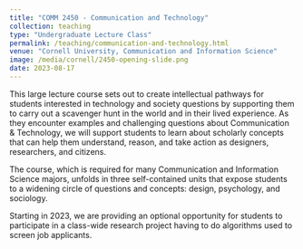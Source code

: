 ```yaml
---
title: "COMM 2450 - Communication and Technology"
collection: teaching
type: "Undergraduate Lecture Class"
permalink: /teaching/communication-and-technology.html
venue: "Cornell University, Communication and Information Science"
image: /media/cornell/2450-opening-slide.png
date: 2023-08-17
---
```


This large lecture course sets out to create intellectual pathways for students interested in technology and society questions by supporting them to carry out a scavenger hunt in the world and in their lived experience. As they encounter examples and challenging questions about Communication & Technology, we will support students to learn about scholarly concepts that can help them understand, reason, and take action as designers, researchers, and citizens.

The course, which is required for many Communication and Information Science majors, unfolds in three self-contained units that expose students to a widening circle of questions and concepts: design, psychology, and sociology.

Starting in 2023, we are providing an optional opportunity for students to participate in a class-wide research project having to do algorithms used to screen job applicants.
